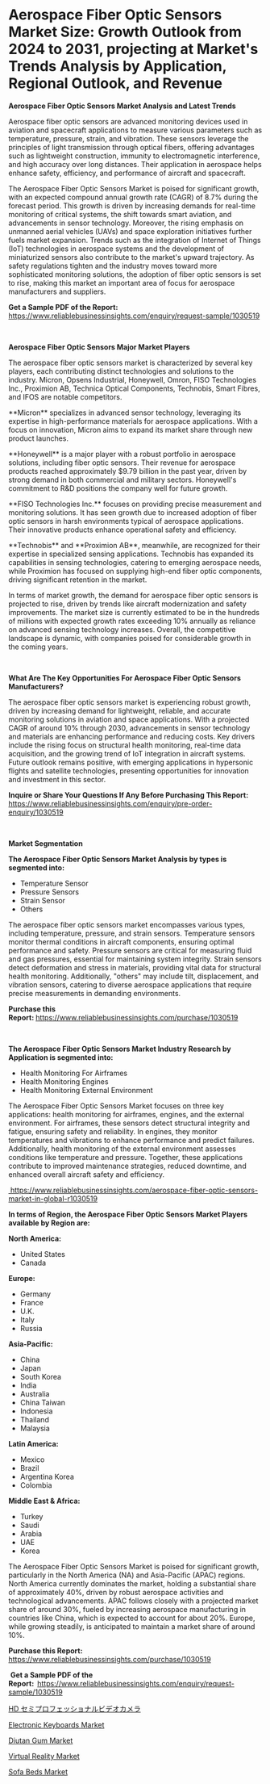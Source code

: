 <p><h1>Aerospace Fiber Optic Sensors Market Size: Growth Outlook from 2024 to 2031, projecting at Market's Trends Analysis by Application, Regional Outlook, and Revenue</h1></p><p><strong>Aerospace Fiber Optic Sensors Market Analysis and Latest Trends</strong></p>
<p><p>Aerospace fiber optic sensors are advanced monitoring devices used in aviation and spacecraft applications to measure various parameters such as temperature, pressure, strain, and vibration. These sensors leverage the principles of light transmission through optical fibers, offering advantages such as lightweight construction, immunity to electromagnetic interference, and high accuracy over long distances. Their application in aerospace helps enhance safety, efficiency, and performance of aircraft and spacecraft.</p><p>The Aerospace Fiber Optic Sensors Market is poised for significant growth, with an expected compound annual growth rate (CAGR) of 8.7% during the forecast period. This growth is driven by increasing demands for real-time monitoring of critical systems, the shift towards smart aviation, and advancements in sensor technology. Moreover, the rising emphasis on unmanned aerial vehicles (UAVs) and space exploration initiatives further fuels market expansion. Trends such as the integration of Internet of Things (IoT) technologies in aerospace systems and the development of miniaturized sensors also contribute to the market's upward trajectory. As safety regulations tighten and the industry moves toward more sophisticated monitoring solutions, the adoption of fiber optic sensors is set to rise, making this market an important area of focus for aerospace manufacturers and suppliers.</p></p>
<p><strong>Get a Sample PDF of the Report:&nbsp;</strong> <a href="https://www.reliablebusinessinsights.com/enquiry/request-sample/1030519">https://www.reliablebusinessinsights.com/enquiry/request-sample/1030519</a></p>
<p>&nbsp;</p>
<p><strong>Aerospace Fiber Optic Sensors Major Market Players</strong></p>
<p><p>The aerospace fiber optic sensors market is characterized by several key players, each contributing distinct technologies and solutions to the industry. Micron, Opsens Industrial, Honeywell, Omron, FISO Technologies Inc., Proximion AB, Technica Optical Components, Technobis, Smart Fibres, and IFOS are notable competitors.</p><p>**Micron** specializes in advanced sensor technology, leveraging its expertise in high-performance materials for aerospace applications. With a focus on innovation, Micron aims to expand its market share through new product launches.</p><p>**Honeywell** is a major player with a robust portfolio in aerospace solutions, including fiber optic sensors. Their revenue for aerospace products reached approximately $9.79 billion in the past year, driven by strong demand in both commercial and military sectors. Honeywell's commitment to R&D positions the company well for future growth.</p><p>**FISO Technologies Inc.** focuses on providing precise measurement and monitoring solutions. It has seen growth due to increased adoption of fiber optic sensors in harsh environments typical of aerospace applications. Their innovative products enhance operational safety and efficiency.</p><p>**Technobis** and **Proximion AB**, meanwhile, are recognized for their expertise in specialized sensing applications. Technobis has expanded its capabilities in sensing technologies, catering to emerging aerospace needs, while Proximion has focused on supplying high-end fiber optic components, driving significant retention in the market.</p><p>In terms of market growth, the demand for aerospace fiber optic sensors is projected to rise, driven by trends like aircraft modernization and safety improvements. The market size is currently estimated to be in the hundreds of millions with expected growth rates exceeding 10% annually as reliance on advanced sensing technology increases. Overall, the competitive landscape is dynamic, with companies poised for considerable growth in the coming years.</p></p>
<p>&nbsp;</p>
<p><strong>What Are The Key Opportunities For Aerospace Fiber Optic Sensors Manufacturers?</strong></p>
<p><p>The aerospace fiber optic sensors market is experiencing robust growth, driven by increasing demand for lightweight, reliable, and accurate monitoring solutions in aviation and space applications. With a projected CAGR of around 10% through 2030, advancements in sensor technology and materials are enhancing performance and reducing costs. Key drivers include the rising focus on structural health monitoring, real-time data acquisition, and the growing trend of IoT integration in aircraft systems. Future outlook remains positive, with emerging applications in hypersonic flights and satellite technologies, presenting opportunities for innovation and investment in this sector.</p></p>
<p><strong>Inquire or Share Your Questions If Any Before Purchasing This Report:</strong> <a href="https://www.reliablebusinessinsights.com/enquiry/pre-order-enquiry/1030519">https://www.reliablebusinessinsights.com/enquiry/pre-order-enquiry/1030519</a></p>
<p>&nbsp;</p>
<p><strong>Market Segmentation</strong></p>
<p><strong>The Aerospace Fiber Optic Sensors Market Analysis by types is segmented into:</strong></p>
<p><ul><li>Temperature Sensor</li><li>Pressure Sensors</li><li>Strain Sensor</li><li>Others</li></ul></p>
<p><p>The aerospace fiber optic sensors market encompasses various types, including temperature, pressure, and strain sensors. Temperature sensors monitor thermal conditions in aircraft components, ensuring optimal performance and safety. Pressure sensors are critical for measuring fluid and gas pressures, essential for maintaining system integrity. Strain sensors detect deformation and stress in materials, providing vital data for structural health monitoring. Additionally, "others" may include tilt, displacement, and vibration sensors, catering to diverse aerospace applications that require precise measurements in demanding environments.</p></p>
<p><strong>Purchase this Report:&nbsp;</strong><a href="https://www.reliablebusinessinsights.com/purchase/1030519">https://www.reliablebusinessinsights.com/purchase/1030519</a></p>
<p>&nbsp;</p>
<p><strong>The Aerospace Fiber Optic Sensors Market Industry Research by Application is segmented into:</strong></p>
<p><ul><li>Health Monitoring For Airframes</li><li>Health Monitoring Engines</li><li>Health Monitoring External Environment</li></ul></p>
<p><p>The Aerospace Fiber Optic Sensors Market focuses on three key applications: health monitoring for airframes, engines, and the external environment. For airframes, these sensors detect structural integrity and fatigue, ensuring safety and reliability. In engines, they monitor temperatures and vibrations to enhance performance and predict failures. Additionally, health monitoring of the external environment assesses conditions like temperature and pressure. Together, these applications contribute to improved maintenance strategies, reduced downtime, and enhanced overall aircraft safety and efficiency.</p></p>
<p><a href="https://www.reliablebusinessinsights.com/aerospace-fiber-optic-sensors-market-in-global-r1030519">&nbsp;https://www.reliablebusinessinsights.com/aerospace-fiber-optic-sensors-market-in-global-r1030519</a></p>
<p><strong>In terms of Region, the Aerospace Fiber Optic Sensors Market Players available by Region are:</strong></p>
<p>
    <p> <strong> North America: </strong>
        <ul>
            <li>United States</li>
            <li>Canada</li>
        </ul>
        </p> 
    <p> <strong> Europe: </strong>
        <ul>
            <li>Germany</li>
            <li>France</li>
            <li>U.K.</li>
            <li>Italy</li>
            <li>Russia</li>
        </ul>
        </p> 
    <p> <strong> Asia-Pacific: </strong>
        <ul>
            <li>China</li>
            <li>Japan</li>
            <li>South Korea</li>
            <li>India</li>
            <li>Australia</li>
            <li>China Taiwan</li>
            <li>Indonesia</li>
            <li>Thailand</li>
            <li>Malaysia</li>
        </ul>
        </p> 
    <p> <strong> Latin America: </strong>
        <ul>
            <li>Mexico</li>
            <li>Brazil</li>
            <li>Argentina Korea</li>
            <li>Colombia</li>
        </ul>
        </p> 
    <p> <strong> Middle East & Africa: </strong>
        <ul>
            <li>Turkey</li>
            <li>Saudi</li>
            <li>Arabia</li>
            <li>UAE</li>
            <li>Korea</li>
        </ul>
    </p>
    </p>
<p><p>The Aerospace Fiber Optic Sensors Market is poised for significant growth, particularly in the North America (NA) and Asia-Pacific (APAC) regions. North America currently dominates the market, holding a substantial share of approximately 40%, driven by robust aerospace activities and technological advancements. APAC follows closely with a projected market share of around 30%, fueled by increasing aerospace manufacturing in countries like China, which is expected to account for about 20%. Europe, while growing steadily, is anticipated to maintain a market share of around 10%.</p></p>
<p><strong>Purchase this Report: </strong><a href="https://www.reliablebusinessinsights.com/purchase/1030519">https://www.reliablebusinessinsights.com/purchase/1030519</a></p>
<p>&nbsp;<strong>Get a Sample PDF of the Report:&nbsp;&nbsp;</strong><a href="https://www.reliablebusinessinsights.com/enquiry/request-sample/1030519">https://www.reliablebusinessinsights.com/enquiry/request-sample/1030519</a></p>
<p><strong></strong></p>
<p><p><a href="https://medium.com/@giygjksk10/hd-semi-professional-video-cameras-market-%E3%81%AF-%E3%82%B3%E3%82%B9%E3%83%88%E7%AE%A1%E7%90%86%E3%81%A8%E5%8A%B9%E7%8E%87%E5%90%91%E4%B8%8A%E3%82%92%E5%84%AA%E5%85%88%E3%81%97%E3%81%BE%E3%81%99-%E3%81%95%E3%82%89%E3%81%AB-%E5%A0%B1%E5%91%8A%E6%9B%B8%E3%81%AF%E5%B8%82%E5%A0%B4%E3%81%AE%E9%9C%80%E8%A6%81%E9%9D%A2%E3%81%A8%E4%BE%9B%E7%B5%A6%E9%9D%A2%E3%81%AE%E4%B8%A1%E6%96%B9%E3%82%92%E3%82%AB%E3%83%90%E3%83%BC%E3%81%97%E3%81%A6%E3%81%84%E3%81%BE%E3%81%99-hd-f2302ce79cc4">HD セミプロフェッショナルビデオカメラ</a></p><p><a href="https://medium.com/@sarahhopkins94/the-electronic-keyboards-market-has-grown-significantly-as-a-result-of-several-important-causes-b071e5583873">Electronic Keyboards Market</a></p><p><a href="https://issuu.com/reportprime-2/docs/diutan-gum-market-size-2030.pptx_5d11134154bda3">Diutan Gum Market</a></p><p><a href="https://www.linkedin.com/pulse/virtual-reality-market-research-report-forecast-growth-prospects-5nqoe?trackingId=9pQNsNgQRz6GEkpx9FtLLQ%3D%3D">Virtual Reality Market</a></p><p><a href="https://medium.com/@sarahhopkins94/sofa-beds-market-global-market-insights-and-sales-trends-2024-to-2031-a6bbb0d6d365">Sofa Beds Market</a></p></p>